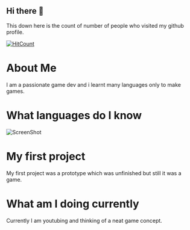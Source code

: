 ## Hi there 👋

This down here is the count of number of people who visited my github profile. 

[![HitCount](http://hits.dwyl.com/NrdyBhu1/NrdyBhu1.svg)](#)

# About Me
I am a passionate game dev and i learnt many languages only to make games.

# What languages do I know

![ScreenShot](/https://raster.shields.io/badge/python-90%25-green.png)

# My first project
My first project was a prototype which was unfinished but still it was a game.

# What am I doing currently
Currently I am youtubing and thinking of a neat game concept.

